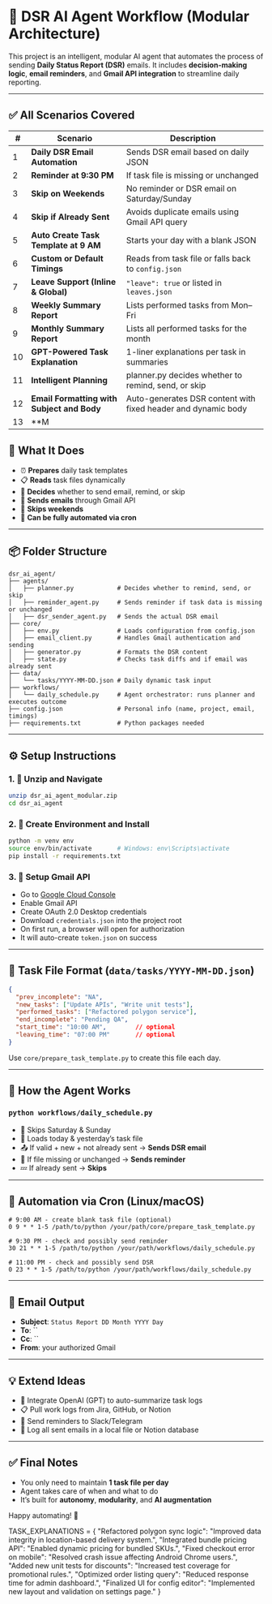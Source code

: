 
# 🤖 DSR AI Agent Workflow (Modular Architecture)

This project is an intelligent, modular AI agent that automates the process of sending **Daily Status Report (DSR)** emails. It includes **decision-making logic**, **email reminders**, and **Gmail API integration** to streamline daily reporting.

---


## ✅ All Scenarios Covered

| #  | Scenario                                             | Description                                                                 |
|----|------------------------------------------------------|-----------------------------------------------------------------------------|
| 1  | **Daily DSR Email Automation**                       | Sends DSR email based on daily JSON                                         |
| 2  | **Reminder at 9:30 PM**                              | If task file is missing or unchanged                                        |
| 3  | **Skip on Weekends**                                 | No reminder or DSR email on Saturday/Sunday                                 |
| 4  | **Skip if Already Sent**                             | Avoids duplicate emails using Gmail API query                               |
| 5  | **Auto Create Task Template at 9 AM**                | Starts your day with a blank JSON                                           |
| 6  | **Custom or Default Timings**                        | Reads from task file or falls back to `config.json`                         |
| 7  | **Leave Support (Inline & Global)**                  | `"leave": true` or listed in `leaves.json`                                  |
| 8  | **Weekly Summary Report**                            | Lists performed tasks from Mon–Fri                                          |
| 9  | **Monthly Summary Report**                           | Lists all performed tasks for the month                                     |
| 10 | **GPT-Powered Task Explanation**                     | 1-liner explanations per task in summaries                                  |
| 11 | **Intelligent Planning**                             | planner.py decides whether to remind, send, or skip                         |
| 12 | **Email Formatting with Subject and Body**           | Auto-generates DSR content with fixed header and dynamic body               |
| 13 | **M

## 🧠 What It Does

- ⏰ **Prepares** daily task templates
- 📋 **Reads** task files dynamically
- 🤔 **Decides** whether to send email, remind, or skip
- 📧 **Sends emails** through Gmail API
- 📆 **Skips weekends**
- 🔁 **Can be fully automated via cron**

---

## 📦 Folder Structure

```
dsr_ai_agent/
├── agents/
│   ├── planner.py            # Decides whether to remind, send, or skip
│   ├── reminder_agent.py     # Sends reminder if task data is missing or unchanged
│   ├── dsr_sender_agent.py   # Sends the actual DSR email
├── core/
│   ├── env.py                # Loads configuration from config.json
│   ├── email_client.py       # Handles Gmail authentication and sending
│   ├── generator.py          # Formats the DSR content
│   ├── state.py              # Checks task diffs and if email was already sent
├── data/
│   └── tasks/YYYY-MM-DD.json # Daily dynamic task input
├── workflows/
│   └── daily_schedule.py     # Agent orchestrator: runs planner and executes outcome
├── config.json               # Personal info (name, project, email, timings)
├── requirements.txt          # Python packages needed
```

---

## ⚙️ Setup Instructions

### 1. 📁 Unzip and Navigate

```bash
unzip dsr_ai_agent_modular.zip
cd dsr_ai_agent
```

### 2. 🐍 Create Environment and Install

```bash
python -m venv env
source env/bin/activate       # Windows: env\Scripts\activate
pip install -r requirements.txt
```

### 3. 🔐 Setup Gmail API

- Go to [Google Cloud Console](https://console.developers.google.com/)
- Enable Gmail API
- Create OAuth 2.0 Desktop credentials
- Download `credentials.json` into the project root
- On first run, a browser will open for authorization
- It will auto-create `token.json` on success

---

## 📝 Task File Format (`data/tasks/YYYY-MM-DD.json`)

```json
{
  "prev_incomplete": "NA",
  "new_tasks": ["Update APIs", "Write unit tests"],
  "performed_tasks": ["Refactored polygon service"],
  "end_incomplete": "Pending QA",
  "start_time": "10:00 AM",        // optional
  "leaving_time": "07:00 PM"       // optional
}
```

Use `core/prepare_task_template.py` to create this file each day.

---

## 🤖 How the Agent Works

### `python workflows/daily_schedule.py`

- 📆 Skips Saturday & Sunday
- 📂 Loads today & yesterday’s task file
- 📤 If valid + new + not already sent → **Sends DSR email**
- 🔔 If file missing or unchanged → **Sends reminder**
- 💤 If already sent → **Skips**

---

## 🔁 Automation via Cron (Linux/macOS)

```cron
# 9:00 AM - create blank task file (optional)
0 9 * * 1-5 /path/to/python /your/path/core/prepare_task_template.py

# 9:30 PM - check and possibly send reminder
30 21 * * 1-5 /path/to/python /your/path/workflows/daily_schedule.py

# 11:00 PM - check and possibly send DSR
0 23 * * 1-5 /path/to/python /your/path/workflows/daily_schedule.py
```

---

## 📨 Email Output

- **Subject**: `Status Report DD Month YYYY Day`
- **To**: ``
- **Cc**: ``
- **From**: your authorized Gmail

---

## 💡 Extend Ideas

- 🧠 Integrate OpenAI (GPT) to auto-summarize task logs
- 📋 Pull work logs from Jira, GitHub, or Notion
- 🔔 Send reminders to Slack/Telegram
- 🧾 Log all sent emails in a local file or Notion database

---

## ✅ Final Notes

- You only need to maintain **1 task file per day**
- Agent takes care of when and what to do
- It’s built for **autonomy**, **modularity**, and **AI augmentation**

Happy automating! 🎯

TASK_EXPLANATIONS = {
    "Refactored polygon sync logic": "Improved data integrity in location-based delivery system.",
    "Integrated bundle pricing API": "Enabled dynamic pricing for bundled SKUs.",
    "Fixed checkout error on mobile": "Resolved crash issue affecting Android Chrome users.",
    "Added new unit tests for discounts": "Increased test coverage for promotional rules.",
    "Optimized order listing query": "Reduced response time for admin dashboard.",
    "Finalized UI for config editor": "Implemented new layout and validation on settings page."
}
